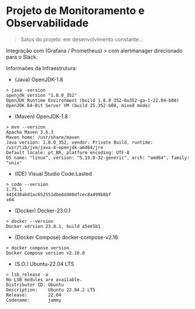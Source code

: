 # Projeto de Monitoramento e Observabilidade
> Satus do projeto: em desenvolvimento constante...

Integração com (Grafana / Prometheus) > com alertmanager direcionado para o Slack.

Informaões da Infraestrutura:

- (Java) OpenJDK-1.8 
```
> java -version
openjdk version "1.8.0_352"
OpenJDK Runtime Environment (build 1.8.0_352-8u352-ga-1~22.04-b08)
OpenJDK 64-Bit Server VM (build 25.352-b08, mixed mode)
```

- (Maven) OpenJDK-1.8 
```
> mvn --version
Apache Maven 3.6.3
Maven home: /usr/share/maven
Java version: 1.8.0_352, vendor: Private Build, runtime: /usr/lib/jvm/java-8-openjdk-amd64/jre
Default locale: pt_BR, platform encoding: UTF-8
OS name: "linux", version: "5.19.0-32-generic", arch: "amd64", family: "unix"
```

- (IDE) Visual Studio Code:Lasted 
```
> code --version
1.75.1
441438abd1ac652551dbe4d408dfcec8a499b8bf
x64
```

- (Docker) Docker-23.0.1
```
> docker --version
Docker version 23.0.1, build a5ee5b1
```

- (Docker Compose) docker-compose-v2.16
```
> docker compose version
Docker Compose version v2.16.0
```

- (S.O.) Ubuntu-22.04 LTS
```
> lsb_release -a
No LSB modules are available.
Distributor ID: Ubuntu
Description:    Ubuntu 22.04.2 LTS
Release:        22.04
Codename:       jammy
```